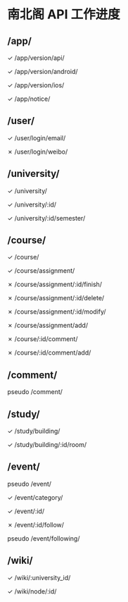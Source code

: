 # 南北阁 API 工作进度

## /app/

<d>✓</d> /app/version/api/

<d>✓</d> /app/version/android/

<d>✓</d> /app/version/ios/

<d>✓</d> /app/notice/

## /user/

<d>✓</d> /user/login/email/

<t>✗</t> /user/login/weibo/

## /university/

<d>✓</d> /university/

<d>✓</d> /university/:id/

<d>✓</d> /university/:id/semester/

## /course/

<d>✓</d> /course/

<d>✓</d> /course/assignment/

<t>✗</t> /course/assignment/:id/finish/

<t>✗</t> /course/assignment/:id/delete/

<t>✗</t> /course/assignment/:id/modify/

<t>✗</t> /course/assignment/add/

<t>✗</t> /course/:id/comment/

<t>✗</t> /course/:id/comment/add/

## /comment/

<c>pseudo</c> /comment/

## /study/

<d>✓</d> /study/building/

<d>✓</d> /study/building/:id/room/

## /event/

<c>pseudo</c> /event/

<d>✓</d> /event/category/

<d>✓</d> /event/:id/

<t>✗</t> /event/:id/follow/

<c>pseudo</c> /event/following/

## /wiki/

<d>✓</d> /wiki/:university_id/

<d>✓</d> /wiki/node/:id/